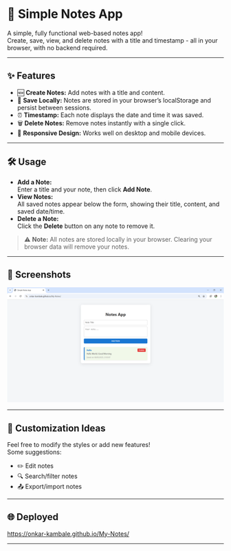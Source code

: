 # 📝 Simple Notes App

A simple, fully functional web-based notes app!  
Create, save, view, and delete notes with a title and timestamp - all in your browser, with no backend required.

---

## ✨ Features

- 🆕 **Create Notes:** Add notes with a title and content.
- 💾 **Save Locally:** Notes are stored in your browser’s localStorage and persist between sessions.
- ⏰ **Timestamp:** Each note displays the date and time it was saved.
- 🗑️ **Delete Notes:** Remove notes instantly with a single click.
- 📱 **Responsive Design:** Works well on desktop and mobile devices.

---

## 🛠️ Usage

- **Add a Note:**  
  Enter a title and your note, then click **Add Note**.
- **View Notes:**  
  All saved notes appear below the form, showing their title, content, and saved date/time.
- **Delete a Note:**  
  Click the **Delete** button on any note to remove it.

> ⚠️ **Note:** All notes are stored locally in your browser. Clearing your browser data will remove your notes.

---

## 📸 Screenshots

![Screenshot](My_Notes.png)

---

## 🧩 Customization Ideas

Feel free to modify the styles or add new features!  
Some suggestions:
- ✏️ Edit notes
- 🔍 Search/filter notes
- 📤 Export/import notes

---

##  🌐 Deployed

https://onkar-kambale.github.io/My-Notes/

---
